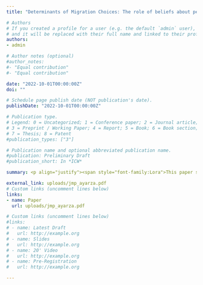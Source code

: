 ```yaml
---
title: "Determinants of Migration Choices: The role of beliefs about pecuniary and nonpecuniary outcomes"

# Authors
# If you created a profile for a user (e.g. the default `admin` user), write the username (folder name) here
# and it will be replaced with their full name and linked to their profile.
authors:
- admin

# Author notes (optional)
#author_notes:
#- "Equal contribution"
#- "Equal contribution"

date: "2022-10-01T00:00:00Z"
doi: ""

# Schedule page publish date (NOT publication's date).
publishDate: "2022-10-01T00:00:00Z"

# Publication type.
# Legend: 0 = Uncategorized; 1 = Conference paper; 2 = Journal article;
# 3 = Preprint / Working Paper; 4 = Report; 5 = Book; 6 = Book section;
# 7 = Thesis; 8 = Patent
#publication_types: ["3"]

# Publication name and optional abbreviated publication name.
#publication: Preliminary Draft
#publication_short: In *ICW*

summary: <p align="justify"><span style="font-family:Lora">This paper studies the pecuniary and nonpecuniary determinants of young, highly-educated individuals’ migration choices out of economically distressed regions. I conduct a survey at the time when individuals are making migration choices in one of the poorest regions of Spain, Andalusia. I collect their subjective expectations about outcomes under counterfactual migration alternatives, including no-migration, short-term migration and long-term migration. The use of the rich data on beliefs allows me to mitigate the identification problem concerning the separation of preferences and expectations to estimate a life-cycle model of migration choice. I find that average elasticity of choice is largest with respect to earnings, followed by full-time employment and study-job match prospects. Moreover, results from counterfactual exercises show that nonpecuniary factors play a larger role than pecuniary factors on migration choices. Given the large expected likelihood of short-term migration, I study the reasons for planning to migrate temporarily. Counterfactual exercises show that this option is seen as having limited value as a human capital acquisition strategy. Instead, expected short-term migration is largely motivated by preferences for nonpecuniary outcomes, which individuals belief have higher values in their region of birth over the life-cycle.</span>

external_link: uploads/jmp_ayarza.pdf
# Custom links (uncomment lines below)
links:
- name: Paper
  url: uploads/jmp_ayarza.pdf

# Custom links (uncomment lines below)
#links:
# - name: Latest Draft
#   url: http://example.org
# - name: Slides
#   url: http://example.org
# - name: 20' Video
#   url: http://example.org
# - name: Pre-Registration
#   url: http://example.org

---
```



